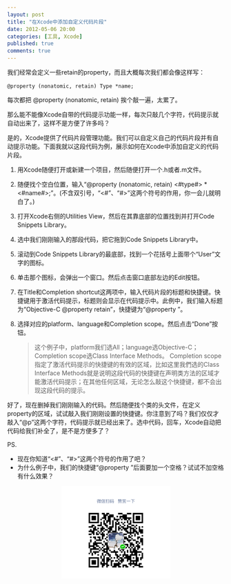 ```yaml
---
layout: post
title: "在Xcode中添加自定义代码片段"
date: 2012-05-06 20:00
categories: [工具, Xcode]
published: true
comments: true
---
```

我们经常会定义一些retain的property，而且大概每次我们都会像这样写：

``` objc
@property (nonatomic, retain) Type *name;
```

每次都把 @property (nonatomic, retain) 挨个敲一遍，太累了。


那么能不能像Xcode自带的代码提示功能一样，每次只敲几个字符，代码提示就自动出来了，这样不是方便了许多吗？

是的，Xcode提供了代码片段管理功能。我们可以自定义自己的代码片段并有自动提示功能。下面我就以这段代码为例，展示如何在Xcode中添加自定义的代码片段。<!--more-->

1. 用Xcode随便打开或新建一个项目，然后随便打开一个.h或者.m文件。

2. 随便找个空白位置，输入“@property (nonatomic, retain) <#type#> *<#name#>;”。(不含双引号，“<#”、“#>”这两个符号的作用，你一会儿就明白了。)

3. 打开Xcode右侧的Utilities View，然后在其靠底部的位置找到并打开Code Snippets Library。

4. 选中我们刚刚输入的那段代码，把它拖到Code Snippets Library中。

5. 滚动到Code Snippets Library的最底部，找到一个花括号上面带个“User”文字的图标。

6. 单击那个图标，会弹出一个窗口。然后点击窗口底部左边的Edit按钮。

7. 在Title和Completion shortcut这两项中，输入代码片段的标题和快捷键。快捷键用于激活代码提示，标题则会显示在代码提示中。此例中，我们输入标题为“Objective-C @property retain”，快捷键为“@property ”。

8. 选择对应的platform、language和Completion scope。然后点击“Done”按钮。
	> 这个例子中，platform我们选All；language选Objective-C；Completion scope选Class Interface Methods。
	> Completion scope指定了激活代码提示的快捷键的有效的区域，比如这里我們选的Class Interface Methods就是说明这段代码的快捷键在声明类方法的区域才能激活代码提示；在其他任何区域，无论怎么敲这个快捷键，都不会出现这段代码的提示。

好了，现在删掉我们刚刚输入的代码。然后随便找个类的头文件，在定义property的区域，试试敲入我们刚刚设置的快捷键。你注意到了吗？我们仅仅才敲入“@p”这两个字符，代码提示就已经出来了。选中代码，回车，Xcode自动把代码给我们补全了，是不是方便多了？


PS.
* 现在你知道“<#”、“#>”这两个符号的作用了吧？
* 为什么例子中，我们的快捷键“@property ”后面要加一个空格？试试不加空格有什么效果？

<p style="text-align:center"><img src="/images/posts/thx_money.png" width="50%" height="50%" /></p>